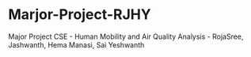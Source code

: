 # Marjor-Project-RJHY
Major Project CSE - Human Mobility and Air Quality Analysis - RojaSree, Jashwanth, Hema Manasi, Sai Yeshwanth
